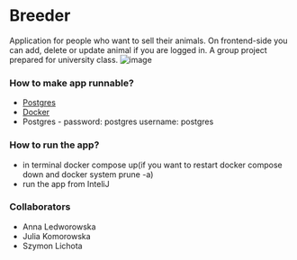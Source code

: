 # Breeder
Application for people who want to sell their animals. On frontend-side you can add, delete or update animal if you are logged in. A group project prepared for university class. 
![image](https://user-images.githubusercontent.com/58554458/208656998-317b181f-f2f3-492a-ab91-b57dfa924f1e.png)

### How to make app runnable?

* [Postgres](https://www.postgresql.org/download/)
* [Docker](https://www.docker.com)
* Postgres - password: postgres username: postgres

### How to run the app?

* in terminal docker compose up(if you want to restart docker compose down and docker system prune -a)
* run the app from InteliJ

### Collaborators

* Anna Ledworowska
* Julia Komorowska
* Szymon Lichota